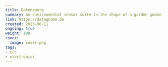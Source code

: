 ```yaml
---
title: Datenzwerg
summary: An environmental sensor suite in the shape of a garden gnome.
link: https://datagnome.de
created: 2023-06-11
ongoing: true
weight: 100
cover:
  image: cover.png
tags:
- ccc
- electronics
---
```

